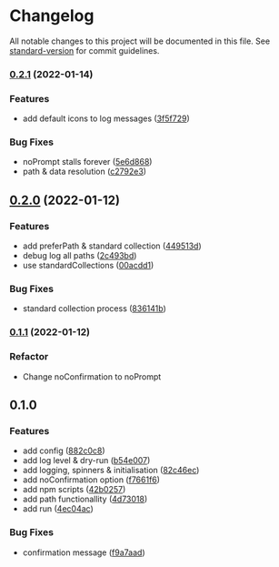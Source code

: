 # Changelog

All notable changes to this project will be documented in this file. See [standard-version](https://github.com/conventional-changelog/standard-version) for commit guidelines.

### [0.2.1](https://github.com/PCOffline/reset-db/compare/v0.2.0...v0.2.1) (2022-01-14)


### Features

* add default icons to log messages ([3f5f729](https://github.com/PCOffline/reset-db/commit/3f5f7290232c964af456e97fe1e2a74db776ca59))


### Bug Fixes

* noPrompt stalls forever ([5e6d868](https://github.com/PCOffline/reset-db/commit/5e6d868ed1e6dd5d73cdf9557a44436c400cc86d))
* path & data resolution ([c2792e3](https://github.com/PCOffline/reset-db/commit/c2792e391695011ab867a3686412f6533e92c8e5))

## [0.2.0](https://github.com/PCOffline/reset-db/compare/v0.1.1...v0.2.0) (2022-01-12)

### Features

* add preferPath & standard collection ([449513d](https://github.com/PCOffline/reset-db/commit/449513d257bf6c8979a50619fd9c57225fc84780))
* debug log all paths ([2c493bd](https://github.com/PCOffline/reset-db/commit/2c493bd602c5d465eccca774171a2edeb2d39842))
* use standardCollections ([00acdd1](https://github.com/PCOffline/reset-db/commit/00acdd19de803de9205f9936f3f2d23cf8b0aa34))


### Bug Fixes

* standard collection process ([836141b](https://github.com/PCOffline/reset-db/commit/836141bea70b7a8768207d711d0e2fe50bb93855))

### [0.1.1](https://github.com/PCOffline/reset-db/compare/v0.1.0...v0.1.1) (2022-01-12)

### Refactor

* Change noConfirmation to noPrompt

## 0.1.0
### Features

* add config ([882c0c8](https://github.com/PCOffline/reset-db/commit/882c0c812f5b034fa618a09df08849f2bc3e372c))
* add log level & dry-run ([b54e007](https://github.com/PCOffline/reset-db/commit/b54e007998b9ac963237a7d1e929db9206becdee))
* add logging, spinners & initialisation ([82c46ec](https://github.com/PCOffline/reset-db/commit/82c46ec392363449faff6bba8446e3f31aff9c14))
* add noConfirmation option ([f7661f6](https://github.com/PCOffline/reset-db/commit/f7661f66a1bc2851f872f5b7ae785b6513470d3d))
* add npm scripts ([42b0257](https://github.com/PCOffline/reset-db/commit/42b0257794971eaa11abd173d5a2a1aae2eb5eb9))
* add path functionallity ([4d73018](https://github.com/PCOffline/reset-db/commit/4d73018298751391b888977507f06d6b674d5eaf))
* add run ([4ec04ac](https://github.com/PCOffline/reset-db/commit/4ec04ac816adf74186c514a83400dd8166b1826b))


### Bug Fixes

* confirmation message ([f9a7aad](https://github.com/PCOffline/reset-db/commit/f9a7aad9de8e8629eca19b08545fd67d484245ba))
